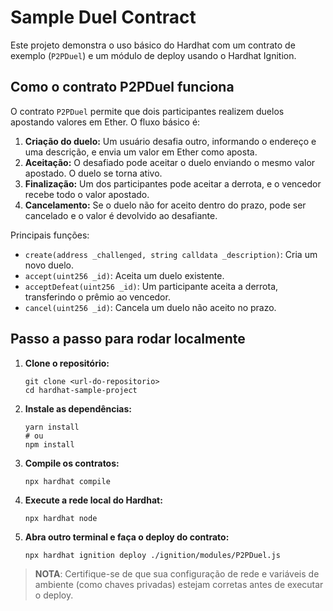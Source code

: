 # Sample Duel Contract

Este projeto demonstra o uso básico do Hardhat com um contrato de exemplo (`P2PDuel`) e um módulo de deploy usando o Hardhat Ignition.

## Como o contrato P2PDuel funciona

O contrato `P2PDuel` permite que dois participantes realizem duelos apostando valores em Ether. O fluxo básico é:

1. **Criação do duelo:** Um usuário desafia outro, informando o endereço e uma descrição, e envia um valor em Ether como aposta.
2. **Aceitação:** O desafiado pode aceitar o duelo enviando o mesmo valor apostado. O duelo se torna ativo.
3. **Finalização:** Um dos participantes pode aceitar a derrota, e o vencedor recebe todo o valor apostado.
4. **Cancelamento:** Se o duelo não for aceito dentro do prazo, pode ser cancelado e o valor é devolvido ao desafiante.

Principais funções:
- `create(address _challenged, string calldata _description)`: Cria um novo duelo.
- `accept(uint256 _id)`: Aceita um duelo existente.
- `acceptDefeat(uint256 _id)`: Um participante aceita a derrota, transferindo o prêmio ao vencedor.
- `cancel(uint256 _id)`: Cancela um duelo não aceito no prazo.

## Passo a passo para rodar localmente

1. **Clone o repositório:**
   ```shell
   git clone <url-do-repositorio>
   cd hardhat-sample-project
   ```
2. **Instale as dependências:**
   ```shell
   yarn install
   # ou
   npm install
   ```
3. **Compile os contratos:**
   ```shell
   npx hardhat compile
   ```
4. **Execute a rede local do Hardhat:**
   ```shell
   npx hardhat node
   ```
5. **Abra outro terminal e faça o deploy do contrato:**
   ```shell
   npx hardhat ignition deploy ./ignition/modules/P2PDuel.js
   ```

> **NOTA**: Certifique-se de que sua configuração de rede e variáveis de ambiente (como chaves privadas) estejam corretas antes de executar o deploy.
